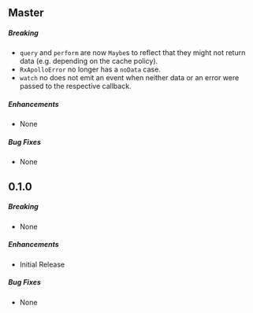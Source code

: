 ## Master

##### Breaking

* `query` and `perform` are now `Maybe`s to reflect that they might not return data (e.g. depending on the cache policy).
* `RxApolloError` no longer has a `noData` case.
* `watch` no does not emit an event when neither data or an error were passed to the respective callback.

##### Enhancements

* None

##### Bug Fixes

* None

## 0.1.0

##### Breaking

* None

##### Enhancements

* Initial Release

##### Bug Fixes

* None
